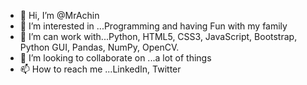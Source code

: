 - 👋 Hi, I’m @MrAchin
- 👀 I’m interested in ...Programming and having Fun with my family
- 🌱 I’m can work with...Python, HTML5, CSS3, JavaScript, Bootstrap, Python GUI, Pandas, NumPy, OpenCV.
- 💞️ I’m looking to collaborate on ...a lot of things
- 📫 How to reach me ...LinkedIn, Twitter

<!---
MrAchin is a ✨ special ✨ repository because its `README.md` (this file) appears on your GitHub profile.
You can click the Preview link to take a look at your changes.
--->
